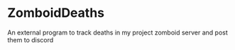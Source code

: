 # ZomboidDeaths
An external program to track deaths in my project zomboid server and post them to discord
